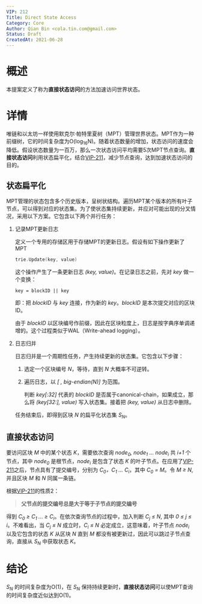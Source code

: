 ```yaml
---
VIP: 212
Title: Direct State Access
Category: Core
Author: Qian Bin <cola.tin.com@gmail.com>
Status: Draft
CreatedAt: 2021-06-28
---
```


# 概述

本提案定义了称为**直接状态访问**的方法加速访问世界状态。

# 详情

唯链和以太坊一样使用默克尔·帕特里夏树（MPT）管理世界状态。MPT作为一种前缀树，它的时间复杂度为O(log<sub>16</sub>N)。随着状态数量的增加，状态访问的速度会降低。假设状态数量为一百万，那么一次状态访问平均需要5次MPT节点查询。**直接状态访问**利用状态扁平化，结合[VIP-211](./VIP-211-zh_CN.md)，减少节点查询，达到加速状态访问的目的。


## 状态扁平化

MPT管理的状态包含多个历史版本，呈树状结构。遍历MPT某个版本的所有叶子节点，可以得到对应的状态集。为了使状态集持续更新，并应对可能出现的分叉情况，采用以下方案。它包含以下两个并行任务：

1. 记录MPT更新日志

    定义一个专用的存储区用于存储MPT的更新日志。假设有如下操作更新了MPT
    ```go
    trie.Update(key, value)
    ```
    这个操作产生了一条更新日志 *(key, value)*。在记录日志之前，先对 *key* 做一个变换：
    ```
    key = blockID || key
    ```
    即：把 *blockID* 与 *key* 连接，作为新的 *key*。*blockID* 是本次提交对应的区块ID。

    由于 *blockID* 以区块编号作前缀，因此在区块粒度上，日志是按字典序单调递增的。这个过程类似于WAL（Write-ahead logging）。

1. 日志归并

    日志归并是一个周期性任务，产生持续更新的状态集。它包含以下步骤：

    1. 选定一个区块编号 *N*，等待，直到 *N* 大概率不可逆转。

    1. 遍历日志，以 *[ , big-endian(N)]* 为范围。
        
        判断 *key[:32]* 代表的 *blockID* 是否属于canonical-chain，如果成立，那么将 *(key[32:], value)* 写入状态集。接着把 *(key, value)* 从日志中删除。
        

    任务结束后，即得到区块 *N* 的扁平化状态集 *S<sub>N</sub>*。

## 直接状态访问

要访问区块 *M* 中的某个状态 *K*，需要依次查询 *node<sub>0</sub>, node<sub>1</sub> ... node<sub>i</sub>* 共 *i+1* 个节点，其中 *node<sub>0</sub>* 是根节点，*node<sub>i</sub>* 是包含了状态 *K* 的叶子节点。在应用了[VIP-211](./VIP-211-zh_CN.md)之后，节点具有了提交编号，分别为 *C<sub>0</sub>，C<sub>1</sub> ... C<sub>i</sub>*，其中 *C<sub>0</sub> = M*。令 *M ≥ N*, 并且区块 *M* 和 *N* 同属一条链。

根据[VIP-211](./VIP-211-zh_CN.md)的性质2：

> **父节点的提交编号总是大于等于子节点的提交编号**

得到 *C<sub>0</sub> ≥ C<sub>1</sub> ... ≥ C<sub>i</sub>*。在依次查询节点的过程中，加入判断 *C<sub>j</sub> ≤ N*, 其中 *0 ≤ j ≤ i*。不难看出，当 *C<sub>j</sub> ≤ N* 成立时，*C<sub>i</sub> ≤ N* 必定成立，这意味着，叶子节点 *node<sub>i</sub>* 以及它包含的状态 *K* 从区块 *N* 直到 *M* 都没有被更新过，因此可以跳过子节点查询，直接从 *S<sub>N</sub>* 中获取状态 *K*。

# 结论

*S<sub>N</sub>* 的时间复杂度为O(1)，在 *S<sub>N</sub>* 保持持续更新时，**直接状态访问**可以使MPT查询的时间复杂度近似达到O(1)。





